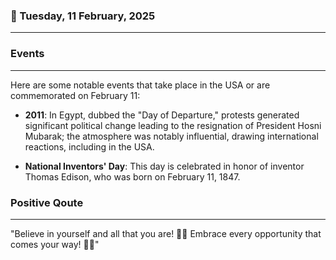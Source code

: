 ### 📅 Tuesday, 11 February, 2025
------
### Events
------
Here are some notable events that take place in the USA or are commemorated on February 11:

- **2011**: In Egypt, dubbed the "Day of Departure," protests generated significant political change leading to the resignation of President Hosni Mubarak; the atmosphere was notably influential, drawing international reactions, including in the USA.
  
- **National Inventors' Day**: This day is celebrated in honor of inventor Thomas Edison, who was born on February 11, 1847.
### Positive Qoute
------
"Believe in yourself and all that you are! 🌟✨ Embrace every opportunity that comes your way! 🚀💖"

